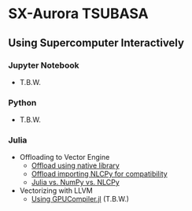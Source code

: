 # SX-Aurora TSUBASA

## Using Supercomputer Interactively

### Jupyter Notebook

* T.B.W.

### Python

* T.B.W.

### Julia

* Offloading to Vector Engine
  - [Offload using native library](https://github.com/moyhig/SX-Aurora_TSUBASA/blob/main/Julia/doc/00-libveo_jl.ipynb)
  - [Offload importing NLCPy for compatibility](https://github.com/moyhig/SX-Aurora_TSUBASA/blob/main/Julia/doc/01-nlcpy_veo.ipynb)
  - [Julia vs. NumPy vs. NLCPy](https://github.com/moyhig/SX-Aurora_TSUBASA/blob/main/Julia/doc/02-numpy_vs_nlcpy.ipynb)
* Vectorizing with LLVM
  - [Using GPUCompiler.jl](https://github.com/moyhig/SX-Aurora_TSUBASA/blob/main/Julia/doc/50-GPUCompiler.ipynb) (T.B.W.)
